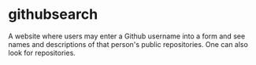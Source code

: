 # githubsearch
A website where users  may enter a Github username into a form and see names and descriptions of that person's public repositories. One can also look for repositories.
